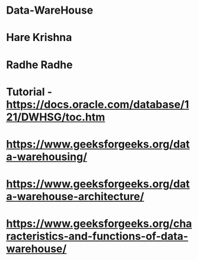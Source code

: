 # Data-WareHouse
# Hare Krishna
# Radhe Radhe

# Tutorial - https://docs.oracle.com/database/121/DWHSG/toc.htm

# https://www.geeksforgeeks.org/data-warehousing/

# https://www.geeksforgeeks.org/data-warehouse-architecture/

# https://www.geeksforgeeks.org/characteristics-and-functions-of-data-warehouse/



